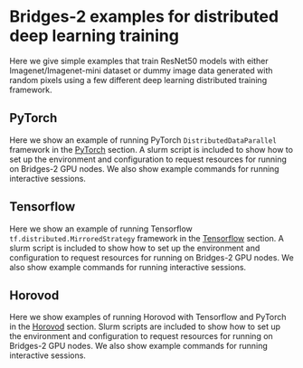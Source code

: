 # Bridges-2 examples for distributed deep learning training

Here we give simple examples that train ResNet50 models with either Imagenet/Imagenet-mini dataset or dummy image data generated with random pixels using a few different deep learning distributed training framework.

## PyTorch

Here we show an example of running PyTorch `DistributedDataParallel` framework in the [PyTorch](Pytorch/) section. 
A slurm script is included to show how to set up the environment and configuration to request resources for running on Bridges-2 GPU nodes. We also show example commands for running interactive sessions.

## Tensorflow
Here we show an example of running Tensorflow `tf.distributed.MirroredStrategy` framework in the [Tensorflow](Tensorflow/) section. 
A slurm script is included to show how to set up the environment and configuration to request resources for running on Bridges-2 GPU nodes. We also show example commands for running interactive sessions.

## Horovod
Here we show examples of running Horovod with Tensorflow and PyTorch in the [Horovod](Horovod/) section. 
Slurm scripts are included to show how to set up the environment and configuration to request resources for running on Bridges-2 GPU nodes. We also show example commands for running interactive sessions.
